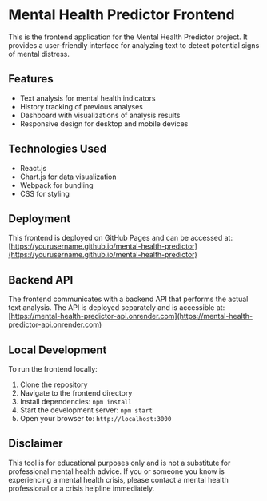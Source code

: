 # Mental Health Predictor Frontend

This is the frontend application for the Mental Health Predictor project. It provides a user-friendly interface for analyzing text to detect potential signs of mental distress.

## Features

- Text analysis for mental health indicators
- History tracking of previous analyses
- Dashboard with visualizations of analysis results
- Responsive design for desktop and mobile devices

## Technologies Used

- React.js
- Chart.js for data visualization
- Webpack for bundling
- CSS for styling

## Deployment

This frontend is deployed on GitHub Pages and can be accessed at: [https://yourusername.github.io/mental-health-predictor](https://yourusername.github.io/mental-health-predictor)

## Backend API

The frontend communicates with a backend API that performs the actual text analysis. The API is deployed separately and is accessible at: [https://mental-health-predictor-api.onrender.com](https://mental-health-predictor-api.onrender.com)

## Local Development

To run the frontend locally:

1. Clone the repository
2. Navigate to the frontend directory
3. Install dependencies: `npm install`
4. Start the development server: `npm start`
5. Open your browser to: `http://localhost:3000`

## Disclaimer

This tool is for educational purposes only and is not a substitute for professional mental health advice. If you or someone you know is experiencing a mental health crisis, please contact a mental health professional or a crisis helpline immediately.